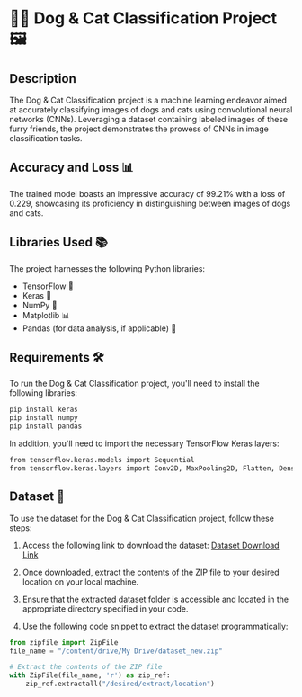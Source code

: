 # 🐶🐱 Dog & Cat Classification Project 🖼️

## Description
The Dog & Cat Classification project is a machine learning endeavor aimed at accurately classifying images of dogs and cats using convolutional neural networks (CNNs). Leveraging a dataset containing labeled images of these furry friends, the project demonstrates the prowess of CNNs in image classification tasks.

## Accuracy and Loss 📊
The trained model boasts an impressive accuracy of 99.21% with a loss of 0.229, showcasing its proficiency in distinguishing between images of dogs and cats.

## Libraries Used 📚
The project harnesses the following Python libraries:
- TensorFlow 🧠
- Keras 🤖
- NumPy 🔢
- Matplotlib 📊
- Pandas (for data analysis, if applicable) 🐼

## Requirements 🛠️
To run the Dog & Cat Classification project, you'll need to install the following libraries:

```bash
pip install keras
pip install numpy
pip install pandas
```
In addition, you'll need to import the necessary TensorFlow Keras layers:

```bash
from tensorflow.keras.models import Sequential
from tensorflow.keras.layers import Conv2D, MaxPooling2D, Flatten, Dense
```

## Dataset 📸

To use the dataset for the Dog & Cat Classification project, follow these steps:

1. Access the following link to download the dataset: [Dataset Download Link](Dataset_Download_Link)

2. Once downloaded, extract the contents of the ZIP file to your desired location on your local machine.

3. Ensure that the extracted dataset folder is accessible and located in the appropriate directory specified in your code.

4. Use the following code snippet to extract the dataset programmatically:

```python
from zipfile import ZipFile
file_name = "/content/drive/My Drive/dataset_new.zip"

# Extract the contents of the ZIP file
with ZipFile(file_name, 'r') as zip_ref:
    zip_ref.extractall("/desired/extract/location")
```

